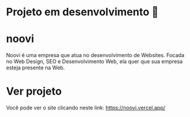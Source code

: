 # Projeto em desenvolvimento :construction:

# noovi
Noovi é uma empresa que atua no desenvolvimento de Websites. Focada no Web Design, SEO e Desenvolvimento Web, ela quer que sua empresa esteja presente na Web.

# Ver projeto
Você pode ver o site clicando neste link: https://noovi.vercel.app/
